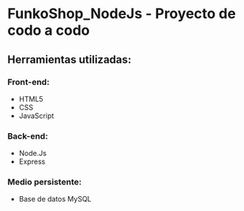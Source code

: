 # FunkoShop_NodeJs - Proyecto de codo a codo

## Herramientas utilizadas:
### Front-end:
- HTML5
- CSS
- JavaScript
### Back-end:
- Node.Js
- Express
### Medio persistente:
- Base de datos MySQL
